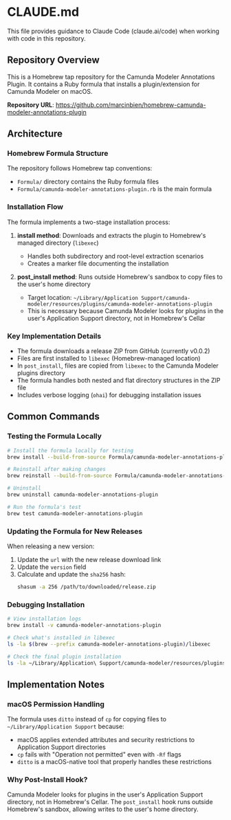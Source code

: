 # CLAUDE.md

This file provides guidance to Claude Code (claude.ai/code) when working with code in this repository.

## Repository Overview

This is a Homebrew tap repository for the Camunda Modeler Annotations Plugin. It contains a Ruby formula that installs a plugin/extension for Camunda Modeler on macOS.

**Repository URL**: https://github.com/marcinbien/homebrew-camunda-modeler-annotations-plugin

## Architecture

### Homebrew Formula Structure

The repository follows Homebrew tap conventions:
- `Formula/` directory contains the Ruby formula files
- `Formula/camunda-modeler-annotations-plugin.rb` is the main formula

### Installation Flow

The formula implements a two-stage installation process:

1. **install method**: Downloads and extracts the plugin to Homebrew's managed directory (`libexec`)
   - Handles both subdirectory and root-level extraction scenarios
   - Creates a marker file documenting the installation

2. **post_install method**: Runs outside Homebrew's sandbox to copy files to the user's home directory
   - Target location: `~/Library/Application Support/camunda-modeler/resources/plugins/camunda-modeler-annotations-plugin`
   - This is necessary because Camunda Modeler looks for plugins in the user's Application Support directory, not in Homebrew's Cellar

### Key Implementation Details

- The formula downloads a release ZIP from GitHub (currently v0.0.2)
- Files are first installed to `libexec` (Homebrew-managed location)
- In `post_install`, files are copied from `libexec` to the Camunda Modeler plugins directory
- The formula handles both nested and flat directory structures in the ZIP file
- Includes verbose logging (`ohai`) for debugging installation issues

## Common Commands

### Testing the Formula Locally

```bash
# Install the formula locally for testing
brew install --build-from-source Formula/camunda-modeler-annotations-plugin.rb

# Reinstall after making changes
brew reinstall --build-from-source Formula/camunda-modeler-annotations-plugin.rb

# Uninstall
brew uninstall camunda-modeler-annotations-plugin

# Run the formula's test
brew test camunda-modeler-annotations-plugin
```

### Updating the Formula for New Releases

When releasing a new version:

1. Update the `url` with the new release download link
2. Update the `version` field
3. Calculate and update the `sha256` hash:
   ```bash
   shasum -a 256 /path/to/downloaded/release.zip
   ```

### Debugging Installation

```bash
# View installation logs
brew install -v camunda-modeler-annotations-plugin

# Check what's installed in libexec
ls -la $(brew --prefix camunda-modeler-annotations-plugin)/libexec

# Check the final plugin installation
ls -la ~/Library/Application\ Support/camunda-modeler/resources/plugins/camunda-modeler-annotations-plugin
```

## Implementation Notes

### macOS Permission Handling

The formula uses `ditto` instead of `cp` for copying files to `~/Library/Application Support` because:
- macOS applies extended attributes and security restrictions to Application Support directories
- `cp` fails with "Operation not permitted" even with `-Rf` flags
- `ditto` is a macOS-native tool that properly handles these restrictions

### Why Post-Install Hook?

Camunda Modeler looks for plugins in the user's Application Support directory, not in Homebrew's Cellar. The `post_install` hook runs outside Homebrew's sandbox, allowing writes to the user's home directory.
